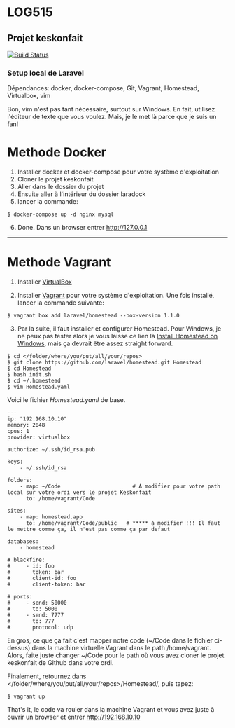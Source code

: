 # LOG515

## Projet keskonfait

[![Build Status](https://travis-ci.org/vincent90/keskonfait.svg?branch=master)](https://travis-ci.org/vincent90/keskonfait)

### Setup local de Laravel

Dépendances: docker, docker-compose, Git, Vagrant, Homestead, Virtualbox, vim

Bon, vim n'est pas tant nécessaire, surtout sur Windows. En fait, utilisez l'éditeur de texte que vous voulez. Mais, je le met là parce que je suis un fan!

# Methode Docker

1. Installer docker et docker-compose pour votre système d'exploitation
2. Cloner le projet keskonfait
3. Aller dans le dossier du projet
4. Ensuite aller à l'intérieur du dossier laradock
5. lancer la commande:
~~~
$ docker-compose up -d nginx mysql
~~~
6. Done. Dans un browser entrer http://127.0.0.1



---

# Methode Vagrant


1. Installer [VirtualBox](https://www.virtualbox.org/wiki/Downloads)

2. Installer [Vagrant](https://www.vagrantup.com/downloads.html) pour votre système d'exploitation.
Une fois installé, lancer la commande suivante:
~~~
$ vagrant box add laravel/homestead --box-version 1.1.0
~~~

3. Par la suite, il faut installer et configurer Homestead. Pour Windows, je ne peux pas tester alors je vous laisse ce lien là [Install Homestead on Windows](http://blog.teamtreehouse.com/laravel-homestead-on-windows), mais ça devrait être assez straight forward.

~~~
$ cd </folder/where/you/put/all/your/repos>
$ git clone https://github.com/laravel/homestead.git Homestead
$ cd Homestead
$ bash init.sh
$ cd ~/.homestead
$ vim Homestead.yaml
~~~

Voici le fichier *Homestead.yaml* de base.

~~~
---
ip: "192.168.10.10"
memory: 2048
cpus: 1
provider: virtualbox

authorize: ~/.ssh/id_rsa.pub

keys:
    - ~/.ssh/id_rsa

folders:
    - map: ~/Code                       # À modifier pour votre path local sur votre ordi vers le projet Keskonfait
      to: /home/vagrant/Code

sites:
    - map: homestead.app
      to: /home/vagrant/Code/public   # ***** à modifier !!! Il faut le mettre comme ça, il n'est pas comme ça par defaut

databases:
    - homestead

# blackfire:
#     - id: foo
#       token: bar
#       client-id: foo
#       client-token: bar

# ports:
#     - send: 50000
#       to: 5000
#     - send: 7777
#       to: 777
#       protocol: udp
~~~

En gros, ce que ça fait c'est mapper notre code (~/Code dans le fichier ci-dessus) dans la machine virtuelle Vagrant dans le path /home/vagrant. Alors, faite juste changer ~/Code pour le path où vous avez cloner le projet keskonfait de Github dans votre ordi.

Finalement, retournez dans </folder/where/you/put/all/your/repos>/Homestead/, puis tapez:
~~~
$ vagrant up
~~~

That's it, le code va rouler dans la machine Vagrant et vous avez juste à ouvrir un browser et entrer http://192.168.10.10
